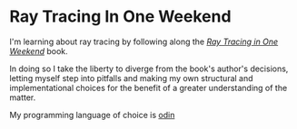 # Ray Tracing In One Weekend

I'm learning about ray tracing by following along the [_Ray Tracing in One Weekend_](https://raytracing.github.io/books/RayTracingInOneWeekend.html) book.

In doing so I take the liberty to diverge from the book's author's decisions, letting myself step into pitfalls and making my own structural and implementational choices for the benefit of a greater understanding of the matter.

My programming language of choice is [odin](https://odin-lang.org)
